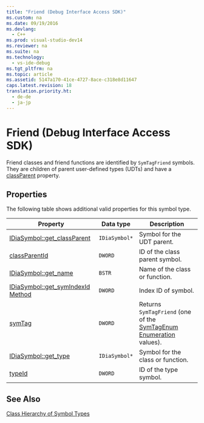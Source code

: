 ```yaml
---
title: "Friend (Debug Interface Access SDK)"
ms.custom: na
ms.date: 09/19/2016
ms.devlang: 
  - C++
ms.prod: visual-studio-dev14
ms.reviewer: na
ms.suite: na
ms.technology: 
  - vs-ide-debug
ms.tgt_pltfrm: na
ms.topic: article
ms.assetid: 5147a170-41ce-4727-8ace-c318e8d11647
caps.latest.revision: 18
translation.priority.ht: 
  - de-de
  - ja-jp
---
```

# Friend (Debug Interface Access SDK)
Friend classes and friend functions are identified by `SymTagFriend` symbols. They are children of parent user-defined types (UDTs) and have a [classParent](../vs140/IDiaSymbol--get_classParent.md) property.  
  
## Properties  
 The following table shows additional valid properties for this symbol type.  
  
|Property|Data type|Description|  
|--------------|---------------|-----------------|  
|[IDiaSymbol::get_classParent](../vs140/IDiaSymbol--get_classParent.md)|`IDiaSymbol*`|Symbol for the UDT parent.|  
|[classParentId](../vs140/IDiaSymbol--get_classParentId.md)|`DWORD`|ID of the class parent symbol.|  
|[IDiaSymbol::get_name](../vs140/IDiaSymbol--get_name.md)|`BSTR`|Name of the class or function.|  
|[IDiaSymbol::get_symIndexId Method](../vs140/IDiaSymbol--get_symIndexId.md)|`DWORD`|Index ID of symbol.|  
|[symTag](../vs140/IDiaSymbol--get_symTag.md)|`DWORD`|Returns `SymTagFriend` (one of the [SymTagEnum Enumeration](../vs140/SymTagEnum.md) values).|  
|[IDiaSymbol::get_type](../vs140/IDiaSymbol--get_type.md)|`IDiaSymbol*`|Symbol for the class or function.|  
|[typeId](../vs140/IDiaSymbol--get_typeId.md)|`DWORD`|ID of the type symbol.|  
  
## See Also  
 [Class Hierarchy of Symbol Types](../vs140/Class-Hierarchy-of-Symbol-Types.md)